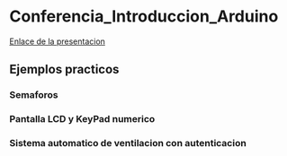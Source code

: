 # Conferencia_Introduccion_Arduino
[Enlace de la presentacion](https://www.canva.com/design/DAFu3TX0uTk/hjTEpxasn2nqVr-sl2OhsA/edit?utm_content=DAFu3TX0uTk&utm_campaign=designshare&utm_medium=link2&utm_source=sharebutton)

## Ejemplos practicos
### Semaforos
### Pantalla LCD y KeyPad numerico
### Sistema automatico de ventilacion con autenticacion
